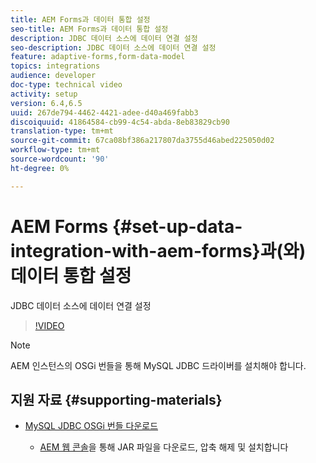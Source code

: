 ```yaml
---
title: AEM Forms과 데이터 통합 설정
seo-title: AEM Forms과 데이터 통합 설정
description: JDBC 데이터 소스에 데이터 연결 설정
seo-description: JDBC 데이터 소스에 데이터 연결 설정
feature: adaptive-forms,form-data-model
topics: integrations
audience: developer
doc-type: technical video
activity: setup
version: 6.4,6.5
uuid: 267de794-4462-4421-adee-d40a469fabb3
discoiquuid: 41864584-cb99-4c54-abda-8eb83829cb90
translation-type: tm+mt
source-git-commit: 67ca08bf386a217807da3755d46abed225050d02
workflow-type: tm+mt
source-wordcount: '90'
ht-degree: 0%

---
```



# AEM Forms {#set-up-data-integration-with-aem-forms}과(와) 데이터 통합 설정

JDBC 데이터 소스에 데이터 연결 설정

>[!VIDEO](https://video.tv.adobe.com/v/17724/?quality=9&learn=on)

>[!NOTE]
>
>AEM 인스턴스의 OSGi 번들을 통해 MySQL JDBC 드라이버를 설치해야 합니다.

## 지원 자료 {#supporting-materials}

* [MySQL JDBC OSGi 번들 다운로드](https://dev.mysql.com/downloads/connector/j/)

   * [AEM 웹 콘솔](http://localhost:4502/system/console/bundles)을 통해 JAR 파일을 다운로드, 압축 해제 및 설치합니다

